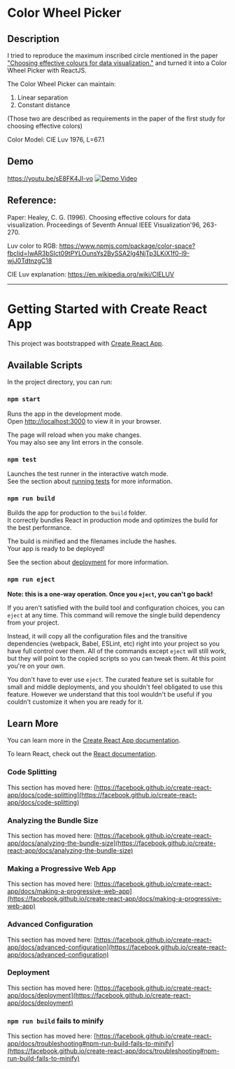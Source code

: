 # Color Wheel Picker
## Description
I tried to reproduce the maximum inscribed circle mentioned in the paper ["Choosing effective colours for data visualization."](https://ieeexplore.ieee.org/abstract/document/568118/) and turned it into a Color Wheel Picker with ReactJS.

The Color Wheel Picker can maintain:
1. Linear separation
2. Constant distance

(Those two are described as requirements in the paper of the first study for choosing effective colors)

Color Model: CIE Luv 1976, L=67.1

## Demo
https://youtu.be/sE8FK4JI-vo
[![Demo Video](https://github.com/IsFolk/Color-Wheel-Picker-CIE-Luv-1976-Paper-/assets/61446488/f4d2d9ec-8a37-4852-97a2-a3330ce5305e)](https://www.youtube.com/watch?v=sE8FK4JI-vo)

## Reference:
Paper: Healey, C. G. (1996). Choosing effective colours for data visualization. Proceedings of Seventh Annual IEEE Visualization'96, 263-270.

Luv color to RGB: https://www.npmjs.com/package/color-space?fbclid=IwAR3bSIct09tPYLOunsYs2BySSA2lg4NjTp3LKiX1f0-l9-wjJ0TdtnzgC18

CIE Luv explanation: https://en.wikipedia.org/wiki/CIELUV



---
# Getting Started with Create React App

This project was bootstrapped with [Create React App](https://github.com/facebook/create-react-app).

## Available Scripts

In the project directory, you can run:

### `npm start`

Runs the app in the development mode.\
Open [http://localhost:3000](http://localhost:3000) to view it in your browser.

The page will reload when you make changes.\
You may also see any lint errors in the console.

### `npm test`

Launches the test runner in the interactive watch mode.\
See the section about [running tests](https://facebook.github.io/create-react-app/docs/running-tests) for more information.

### `npm run build`

Builds the app for production to the `build` folder.\
It correctly bundles React in production mode and optimizes the build for the best performance.

The build is minified and the filenames include the hashes.\
Your app is ready to be deployed!

See the section about [deployment](https://facebook.github.io/create-react-app/docs/deployment) for more information.

### `npm run eject`

**Note: this is a one-way operation. Once you `eject`, you can't go back!**

If you aren't satisfied with the build tool and configuration choices, you can `eject` at any time. This command will remove the single build dependency from your project.

Instead, it will copy all the configuration files and the transitive dependencies (webpack, Babel, ESLint, etc) right into your project so you have full control over them. All of the commands except `eject` will still work, but they will point to the copied scripts so you can tweak them. At this point you're on your own.

You don't have to ever use `eject`. The curated feature set is suitable for small and middle deployments, and you shouldn't feel obligated to use this feature. However we understand that this tool wouldn't be useful if you couldn't customize it when you are ready for it.

## Learn More

You can learn more in the [Create React App documentation](https://facebook.github.io/create-react-app/docs/getting-started).

To learn React, check out the [React documentation](https://reactjs.org/).

### Code Splitting

This section has moved here: [https://facebook.github.io/create-react-app/docs/code-splitting](https://facebook.github.io/create-react-app/docs/code-splitting)

### Analyzing the Bundle Size

This section has moved here: [https://facebook.github.io/create-react-app/docs/analyzing-the-bundle-size](https://facebook.github.io/create-react-app/docs/analyzing-the-bundle-size)

### Making a Progressive Web App

This section has moved here: [https://facebook.github.io/create-react-app/docs/making-a-progressive-web-app](https://facebook.github.io/create-react-app/docs/making-a-progressive-web-app)

### Advanced Configuration

This section has moved here: [https://facebook.github.io/create-react-app/docs/advanced-configuration](https://facebook.github.io/create-react-app/docs/advanced-configuration)

### Deployment

This section has moved here: [https://facebook.github.io/create-react-app/docs/deployment](https://facebook.github.io/create-react-app/docs/deployment)

### `npm run build` fails to minify

This section has moved here: [https://facebook.github.io/create-react-app/docs/troubleshooting#npm-run-build-fails-to-minify](https://facebook.github.io/create-react-app/docs/troubleshooting#npm-run-build-fails-to-minify)
